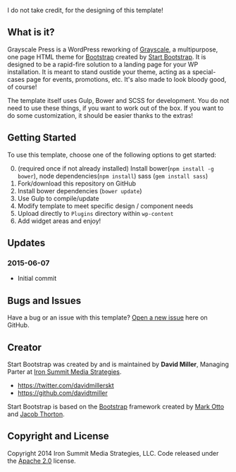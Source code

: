 I do not take credit, for the designing of this template!

## What is it?

Grayscale Press is a WordPress reworking of [Grayscale](http://startbootstrap.com/template-overviews/grayscale/), a multipurpose, one page HTML theme for [Bootstrap](http://getbootstrap.com/) created by [Start Bootstrap](http://startbootstrap.com/). It is designed to be a rapid-fire solution to a landing page for your WP installation. It is meant to stand oustide your theme, acting as a special-cases page for events, promotions, etc. It's also made to look bloody good, of course!

The template itself uses Gulp, Bower and SCSS for development. You do not need to use these things, if you want to work out of the box. If you want to do some customization, it should be easier thanks to the extras! 

## Getting Started

To use this template, choose one of the following options to get started:

0. (required once if not already installed) Install bower(`npm install -g bower`), node dependencies(`npm install`) sass (`gem install sass`)
1. Fork/download this repository on GitHub
2. Install bower dependencies (`bower update`)
3. Use Gulp to compile/update
4. Modify template to meet specific design / component needs
5. Upload directly to `Plugins` directory within `wp-content`
6. Add widget areas and enjoy! 

## Updates

### 2015-06-07
* Initial commit

## Bugs and Issues

Have a bug or an issue with this template? [Open a new issue](https://github.com/blackfyre/grayscale-sass/issues) here on GitHub.

## Creator

Start Bootstrap was created by and is maintained by **David Miller**, Managing Parter at [Iron Summit Media Strategies](http://www.ironsummitmedia.com/).

* https://twitter.com/davidmillerskt
* https://github.com/davidtmiller

Start Bootstrap is based on the [Bootstrap](http://getbootstrap.com/) framework created by [Mark Otto](https://twitter.com/mdo) and [Jacob Thorton](https://twitter.com/fat).

## Copyright and License

Copyright 2014 Iron Summit Media Strategies, LLC. Code released under the [Apache 2.0](https://github.com/IronSummitMedia/startbootstrap-grayscale/blob/gh-pages/LICENSE) license.
